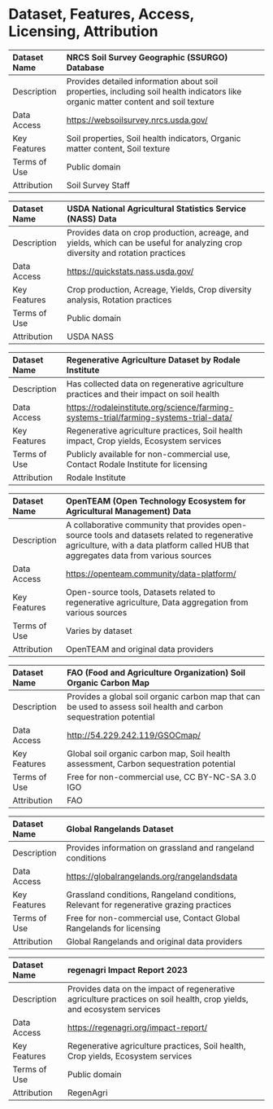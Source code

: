 # Dataset, Features, Access, Licensing, Attribution

| Dataset Name | NRCS Soil Survey Geographic (SSURGO) Database |
| :----------- | :-------------------------------------------- |
| Description  | Provides detailed information about soil properties, including soil health indicators like organic matter content and soil texture |
| Data Access  | https://websoilsurvey.nrcs.usda.gov/ |
| Key Features | Soil properties, Soil health indicators, Organic matter content, Soil texture|
| Terms of Use | Public domain |
| Attribution  | Soil Survey Staff |

| Dataset Name | USDA National Agricultural Statistics Service (NASS) Data |
| :----------- | :-------------------------------------------- |
| Description  | Provides data on crop production, acreage, and yields, which can be useful for analyzing crop diversity and rotation practices |
| Data Access  | https://quickstats.nass.usda.gov/ |
| Key Features | Crop production, Acreage, Yields, Crop diversity analysis, Rotation practices |
| Terms of Use | Public domain |
| Attribution  | USDA NASS |

| Dataset Name | Regenerative Agriculture Dataset by Rodale Institute |
| :----------- | :-------------------------------------------- |
| Description  | Has collected data on regenerative agriculture practices and their impact on soil health |
| Data Access  | https://rodaleinstitute.org/science/farming-systems-trial/farming-systems-trial-data/ |
| Key Features | Regenerative agriculture practices, Soil health impact, Crop yields, Ecosystem services |
| Terms of Use | Publicly available for non-commercial use, Contact Rodale Institute for licensing |
| Attribution  | Rodale Institute |

| Dataset Name | OpenTEAM (Open Technology Ecosystem for Agricultural Management) Data |
| :----------- | :-------------------------------------------- |
| Description  | A collaborative community that provides open-source tools and datasets related to regenerative agriculture, with a data platform called HUB that aggregates data from various sources |
| Data Access  | https://openteam.community/data-platform/ |
| Key Features | Open-source tools, Datasets related to regenerative agriculture, Data aggregation from various sources |
| Terms of Use | Varies by dataset |
| Attribution  | OpenTEAM and original data providers |

| Dataset Name | FAO (Food and Agriculture Organization) Soil Organic Carbon Map |
| :----------- | :-------------------------------------------- |
| Description  | Provides a global soil organic carbon map that can be used to assess soil health and carbon sequestration potential |
| Data Access  | http://54.229.242.119/GSOCmap/ |
| Key Features | Global soil organic carbon map, Soil health assessment, Carbon sequestration potential |
| Terms of Use | Free for non-commercial use, CC BY-NC-SA 3.0 IGO |
| Attribution  | FAO |

| Dataset Name | Global Rangelands Dataset |
| :----------- | :-------------------------------------------- |
| Description  | Provides information on grassland and rangeland conditions |
| Data Access  | https://globalrangelands.org/rangelandsdata |
| Key Features | Grassland conditions, Rangeland conditions, Relevant for regenerative grazing practices |
| Terms of Use | Free for non-commercial use, Contact Global Rangelands for licensing |
| Attribution  | Global Rangelands and original data providers |

| Dataset Name | regenagri Impact Report 2023 | 
| :----------- | :-------------------------------------------- |
| Description  | Provides data on the impact of regenerative agriculture practices on soil health, crop yields, and ecosystem services |
| Data Access  | https://regenagri.org/impact-report/ |
| Key Features | Regenerative agriculture practices, Soil health, Crop yields, Ecosystem services |
| Terms of Use | Public domain |
| Attribution  | RegenAgri |